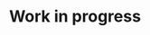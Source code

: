 ---
title: "Work in progress"
type: landing
widget: collection   # this invokes the publication widget here too

content:
  filters:
    folders:
      - publication
    kinds:
      - page

design:
  view: citation  # supported: card-grid, list, masonry, table
  columns: "2"

---